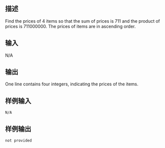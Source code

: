 ## 描述


Find the prices of 4 items so that the sum of prices is 711 and the product of prices is 711000000. The prices of items are in ascending order.

## 输入


N/A

## 输出


One line contains four integers, indicating the prices of the items.

## 样例输入


```
N/A
```


## 样例输出


```
not provided
```



